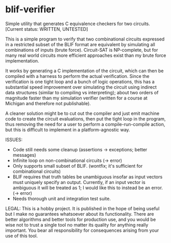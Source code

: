 blif-verifier
=============

Simple utility that generates C equivalence checkers for two circuits. [Current status: WRITTEN, UNTESTED]

This is a simple program to verify that two combinational circuits expressed in
a restricted subset of the BLIF format are equivalent by simulating all
combinations of inputs (brute force). Circuit-SAT is NP-complete, but for many
real world circuits more efficient approaches exist than my brute force
implementation.

It works by generating a C implementation of the circuit, which can then be
compiled with a harness to perform the actual verification. Since the
verification is one tight loop and a bunch of logic operations, this has a
substantial speed improvement over simulating the circuit using indirect
data structures (similar to compiling vs interpreting); about two orders
of magnitude faster than my simulation verifier (written for a course at
Michigan and therefore not publishable).

A cleaner solution might be to cut out the compiler and just emit machine
code to create the circuit evaluations, then put the tight loop in the
program, thus removing the need for a user to perform a compile-run-compile
action, but this is difficult to implement in a platform-agnostic way.

ISSUES:
* Code still needs some cleanup (assertions -> exceptions; better messages)
* Infinite loop on non-combinational circuits (-> error)
* Only supports small subset of BLIF.
  (wontfix; it's sufficient for combinational circuits)
* BLIF requires that truth tables be unambiguous insofar as input vectors must
  uniquely specify an output. Currently, if an input vector is ambiguous it will
  be treated as 1; I would like this to instead be an error. (-> error)
* Needs thorough unit and integration test suite.

LEGAL:
This is a hobby project. It is published in the hope of being useful but I make
no guarantees whatsoever about its functionality. There are better algorithms and
better tools for production use, and you would be wise not to trust a single tool
no matter its quality for anything really important. You bear all responsibility
for consequences arising from your use of this tool.
